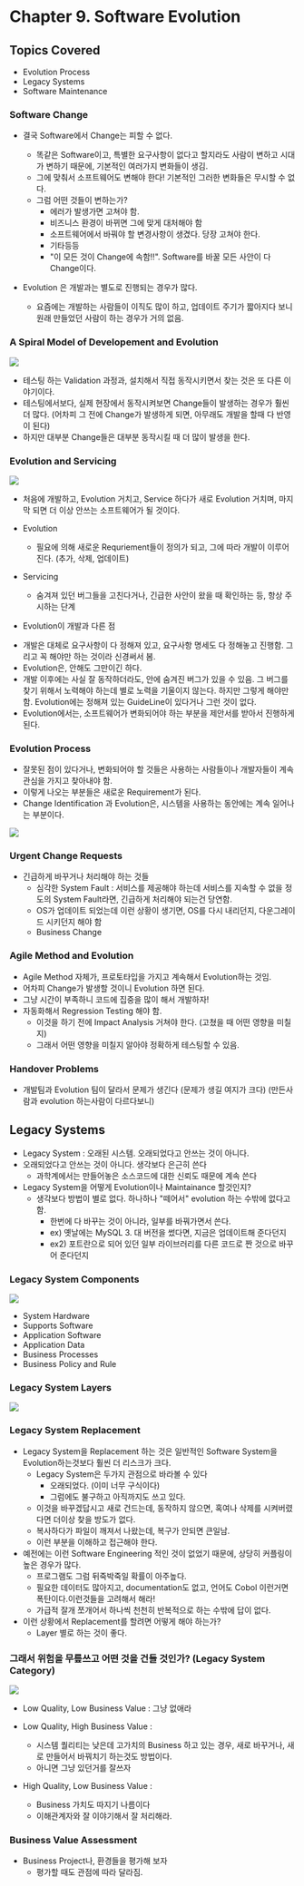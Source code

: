 # Chapter 9. Software Evolution

## Topics Covered
+ Evolution Process
+ Legacy Systems
+ Software Maintenance

### Software Change

+ 결국 Software에서 Change는 피할 수 없다. 
  - 똑같은 Software이고, 특별한 요구사항이 없다고 할지라도 사람이 변하고 시대가 변하기 때문에, 기본적인 여러가지 변화들이 생김.
  - 그에 맞춰서 소프트웨어도 변해야 한다! 기본적인 그러한 변화들은 무시할 수 없다. 
  - 그럼 어떤 것들이 변하는가?
    - 에러가 발생가면 고쳐야 함. 
    - 비즈니스 환경이 바뀌면 그에 맞게 대처해야 함
    - 소프트웨어에서 바꿔야 할 변경사항이 생겼다. 당장 고쳐야 한다.
    - 기타등등 
    - "이 모든 것이 Change에 속함!!". Software를 바꿀 모든 사안이 다 Change이다. 

+ Evolution 은 개발과는 별도로 진행되는 경우가 많다. 
  - 요즘에는 개발하는 사람들이 이직도 많이 하고, 업데이트 주기가 짧아지다 보니 원래 만들었던 사람이 하는 경우가 거의 없음.

### A Spiral Model of Developement and Evolution 

<img src = "Ch9_1.png" />

+ 테스팅 하는 Validation 과정과, 설치해서 직접 동작시키면서 찾는 것은 또 다른 이야기이다. 
+ 테스팅에서보다, 실제 현장에서 동작시켜보면 Change들이 발생하는 경우가 훨씬 더 많다. (어차피 그 전에 Change가 발생하게 되면, 아무래도 개발을 할때 다 반영이 된다)
+ 하지만 대부분 Change들은 대부분 동작시킬 때 더 많이 발생을 한다. 

### Evolution and Servicing

<img src = "Ch9_2.png" /> 

+ 처음에 개발하고, Evolution 거치고, Service 하다가 새로 Evolution 거치며, 마지막 되면 더 이상 안쓰는 소프트웨어가 될 것이다. 
+ Evolution 
  - 필요에 의해 새로운 Requriement들이 정의가 되고, 그에 따라 개발이 이루어진다. (추가, 삭제, 업데이트)

+ Servicing
  - 숨겨져 있던 버그들을 고친다거나, 긴급한 사안이 왔을 때 확인하는 등, 항상 주시하는 단계
 
 + Evolution이 개발과 다른 점 
  - 개발은 대체로 요구사항이 다 정해져 있고, 요구사항 명세도 다 정해놓고 진행함. 그리고 꼭 해야만 하는 것이라 신경써서 봄.
  - Evolution은, 안해도 그만이긴 하다. 
  - 개발 이후에는 사실 잘 동작하더라도, 안에 숨겨진 버그가 있을 수 있음. 그 버그를 찾기 위해서 노력해야 하는데 별로 노력을 기울이지 않는다. 하지만 그렇게 해야만 함. Evolution에는 정해져 있는 GuideLine이 있다거나 그런 것이 없다. 
  - Evolution에서는, 소프트웨어가 변화되어야 하는 부분을 제안서를 받아서 진행하게 된다. 

### Evolution Process 
+ 잘못된 점이 있다거나, 변화되어야 할 것들은 사용하는 사람들이나 개발자들이 계속 관심을 가지고 찾아내야 함. 
+ 이렇게 나오는 부분들은 새로운 Requirement가 된다. 
+ Change Identification 과 Evolution은, 시스템을 사용하는 동안에는 계속 일어나는 부분이다.

<img src = "Ch9_3.png" />

### Urgent Change Requests

+ 긴급하게 바꾸거나 처리해야 하는 것들 
  - 심각한 System Fault : 서비스를 제공해야 하는데 서비스를 지속할 수 없을 정도의 System Fault라면, 긴급하게 처리해야 되는건 당연함.
  - OS가 업데이트 되었는데 이런 상황이 생기면, OS를 다시 내리던지, 다운그레이드 시키던지 해야 함
  - Business Change

### Agile Method and Evolution 

+ Agile Method 자체가, 프로토타입을 가지고 계속해서 Evolution하는 것임.
+ 어차피 Change가 발생할 것이니 Evolution 하면 된다. 
+ 그냥 시간이 부족하니 코드에 집중을 많이 해서 개발하자!
+ 자동화해서 Regression Testing 해야 함.
  - 이것을 하기 전에 Impact Analysis  거쳐야 한다. (고쳤을 때 어떤 영향을 미칠지)
  - 그래서 어떤 영향을 미칠지 알아야 정확하게 테스팅할 수 있음.
  
### Handover Problems

+ 개발팀과 Evolution 팀이 달라서 문제가 생긴다 (문제가 생길 여지가 크다) (만든사람과 evolution 하는사람이 다르다보니)


## Legacy Systems

+ Legacy System : 오래된 시스템. 오래되었다고 안쓰는 것이 아니다. 
+ 오래되었다고 안쓰는 것이 아니다. 생각보다 은근히 쓴다 
  - 과학계에서는 만들어놓은 소스코드에 대한 신뢰도 때문에 계속 쓴다 
+ Legacy System을 어떻게 Evolution이나 Maintainance 할것인지?
  - 생각보다 방법이 별로 없다. 하나하나 "떼어서" evolution 하는 수밖에 없다고 함.
    - 한번에 다 바꾸는 것이 아니라, 일부를 바꿔가면서 쓴다. 
    - ex) 옛날에는 MySQL 3. 대 버전을 썼다면, 지금은 업데이트해 준다던지
    - ex2) 포트란으로 되어 있던 일부 라이브러리를 다른 코드로 짠 것으로 바꾸어 준다던지


### Legacy System Components

<img src = "Ch9_4.png" />

+ System Hardware
+ Supports Software
+ Application Software
+ Application Data
+ Business Processes
+ Business Policy and Rule

### Legacy System Layers

<img src = "Ch9_5.png" />

### Legacy System Replacement

+ Legacy System을 Replacement 하는 것은 일반적인 Software System을 Evolution하는것보다 훨씬 더 리스크가 크다. 
  - Legacy System은 두가지 관점으로 바라볼 수 있다
    - 오래되었다. (이미 너무 구식이다)
    - 그럼에도 불구하고 아직까지도 쓰고 있다.
  - 이것을 바꾸겠답시고 새로 건드는데, 동작하지 않으면, 혹여나 삭제를 시켜버렸다면 더이상 찾을 방도가 없다. 
  - 복사하다가 파일이 깨져서 나왔는데, 복구가 안되면 큰일남.
  - 이런 부분을 이해하고 접근해야 한다.
+ 예전에는 이런 Software Engineering 적인 것이 없었기 때문에, 상당히 커플링이 높은 경우가 많다. 
  - 프로그램도 그럼 뒤죽박죽일 확률이 아주높다. 
  - 필요한 데이터도 많아지고, documentation도 없고, 언어도 Cobol 이런거면 폭탄이다.이런것들을 고려해서 해라! 
  - 가급적 잘개 쪼개어서 하나씩 천천히 반복적으로 하는 수밖에 답이 없다. 
+ 이런 상황에서 Replacement를 할려면 어떻게 해야 하는가?
  - Layer 별로 하는 것이 좋다. 
  
  
### 그래서 위험을 무릎쓰고 어떤 것을 건들 것인가? (Legacy System Category)

<img src = "Ch9_6.png" />

+ Low Quality, Low Business Value : 그냥 없애라
+ Low Quality, High Business Value :
  - 시스템 퀄리티는 낮은데 고가치의 Business 하고 있는 경우, 새로 바꾸거나, 새로 만들어서 바꿔치기 하는것도 방법이다. 
  - 아니면 그냥 있던거를 잘쓰자

+ High Quality, Low Business Value : 
  - Business 가치도 따지기 나름이다
  - 이해관계자와 잘 이야기해서 잘 처리해라.

### Business Value Assessment 

+ Business Project나, 환경들을 평가해 보자
  - 평가할 때도 관점에 따라 달라짐. 
  
